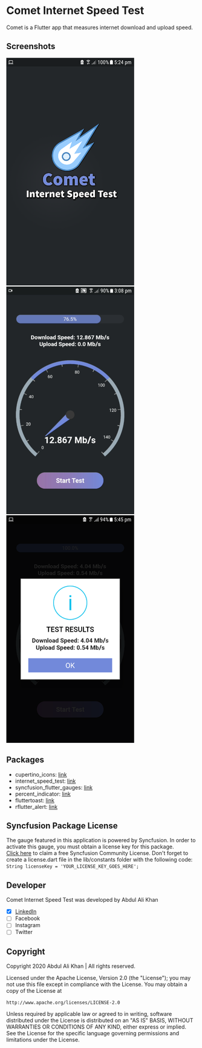 # Comet Internet Speed Test

Comet is a Flutter app that measures internet download and upload speed.

## Screenshots
<img src="https://raw.githubusercontent.com/abdulalikhan/comet_internet_speed_test/master/1.png" height="600em" /> <img src="https://raw.githubusercontent.com/abdulalikhan/comet_internet_speed_test/master/2.png" height="600em" /> 
<br>
<img src="https://raw.githubusercontent.com/abdulalikhan/comet_internet_speed_test/master/3.png" height="600em" />

## Packages
* cupertino_icons: [link](https://pub.dev/packages/cupertino_icons)
* internet_speed_test: [link](https://pub.dev/packages/internet_speed_test)
* syncfusion_flutter_gauges: [link](https://pub.dev/packages/syncfusion_flutter_gauges)
* percent_indicator: [link](https://pub.dev/packages/percent_indicator)
* fluttertoast: [link](https://pub.dev/packages/fluttertoast)
* rflutter_alert: [link](https://pub.dev/packages/rflutter_alert)

## Syncfusion Package License
The gauge featured in this application is powered by Syncfusion. In order to activate this gauge, you must obtain a license key for this package.<br />
[Click here](https://www.syncfusion.com/products/communitylicense) to claim a free Syncfusion Community License. Don't forget to create a license.dart file in the lib/constants folder with the following code: <br />
`String licenseKey = 'YOUR_LICENSE_KEY_GOES_HERE';`

## Developer
Comet Internet Speed Test was developed by Abdul Ali Khan
- [x] [LinkedIn](https://pk.linkedin.com/in/abdul-ali-khan-620632144)
- [ ] Facebook
- [ ] Instagram
- [ ] Twitter

## Copyright
Copyright 2020 Abdul Ali Khan | All rights reserved.

Licensed under the Apache License, Version 2.0 (the "License");
you may not use this file except in compliance with the License.
You may obtain a copy of the License at

    http://www.apache.org/licenses/LICENSE-2.0

Unless required by applicable law or agreed to in writing, software
distributed under the License is distributed on an "AS IS" BASIS,
WITHOUT WARRANTIES OR CONDITIONS OF ANY KIND, either express or implied.
See the License for the specific language governing permissions and
limitations under the License.

